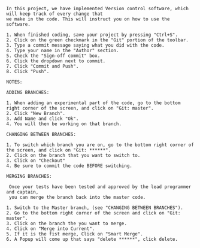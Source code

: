    In this project, we have implemented Version control software, which will keep track of every change that
    we make in the code. This will instruct you on how to use the software.

    1. When finished coding, save your project by pressing "Ctrl+S".
    2. Click on the green checkmark in the "Git" portion of the toolbar.
    3. Type a commit message saying what you did with the code.
    4. Type your name in the "Author" section.
    5. Check the "Sign-off commit" box.
    6. Click the dropdown next to commit.
    7. Click "Commit and Push".
    8. Click "Push".

    NOTES:

    ADDING BRANCHES:
    
    1. When adding an experimental part of the code, go to the bottom right corner of the screen, and click on "Git: master".
    2. Click "New Branch".
    3. Add Name and click "Ok".
    4. You will then be working on that branch.

    CHANGING BETWEEN BRANCHES:

    1. To switch which branch you are on, go to the bottom right corner of the screen, and click on "Git: ******".
    2. Click on the branch that you want to switch to.
    3. Click on "Checkout"
    4. Be sure to commit the code BEFORE switching.

    MERGING BRANCHES:

     Once your tests have been tested and approved by the lead programmer and captain,
     you can merge the branch back into the master code.

    1. Switch to the Master branch, (see "CHANGING BETWEEN BRANCHES").
    2. Go to the bottom right corner of the screen and click on "Git: master".
    3. Click on the branch the you want to merge.
    4. Click on "Merge into Current".
    5. If it is the fist merge, Click on "Smart Merge".
    6. A Popup will come up that says "delete ******", click delete.